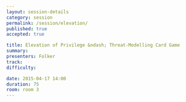 ```yaml
---
layout: session-details
category: session
permalink: /session/elevation/
published: true
accepted: true

title: Elevation of Privilege &ndash; Threat-Modelling Card Game
summary:
presenters: Folker
track:
difficulty:

date: 2015-04-17 14:00
duration: 75
room: room 3
---
```


<!-- This is an empty session so it doesn't need visible content -->
